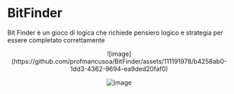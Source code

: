 # BitFinder
Bit Finder è un gioco di logica che richiede pensiero logico e strategia per essere completato correttamente

<center>
![image](https://github.com/profmancusoa/BitFinder/assets/111191978/b4258ab0-1dd3-4362-9694-ea9ded20faf0)

![image](https://github.com/profmancusoa/BitFinder/assets/111191978/572a1e7b-d915-4bef-8842-79f015e25392)

</center>
